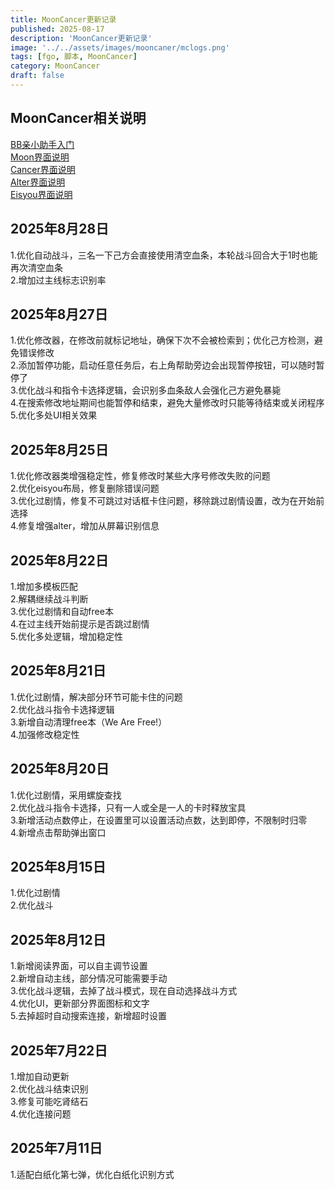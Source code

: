 ```yaml
---
title: MoonCancer更新记录
published: 2025-08-17
description: 'MoonCancer更新记录'
image: '../../assets/images/mooncaner/mclogs.png'
tags: [fgo, 脚本, MoonCancer]
category: MoonCancer
draft: false
---
```

## MoonCancer相关说明
[BB亲小助手入门](../mooncancer0)<br>
[Moon界面说明](../mooncancer1)<br>
[Cancer界面说明](../mooncancer2)<br>
[Alter界面说明](../mooncancer3)<br>
[Eisyou界面说明](../mooncancer4)<br>
## 2025年8月28日
1.优化自动战斗，三名一下己方会直接使用清空血条，本轮战斗回合大于1时也能再次清空血条<br>
2.增加过主线标志识别率
## 2025年8月27日
1.优化修改器，在修改前就标记地址，确保下次不会被检索到；优化己方检测，避免错误修改<br>
2.添加暂停功能，启动任意任务后，右上角帮助旁边会出现暂停按钮，可以随时暂停了<br>
3.优化战斗和指令卡选择逻辑，会识别多血条敌人会强化己方避免暴毙<br>
4.在搜索修改地址期间也能暂停和结束，避免大量修改时只能等待结束或关闭程序<br>
5.优化多处UI相关效果<br>
## 2025年8月25日
1.优化修改器类增强稳定性，修复修改时某些大序号修改失败的问题<br>
2.优化eisyou布局，修复删除错误问题<br>
3.优化过剧情，修复不可跳过对话框卡住问题，移除跳过剧情设置，改为在开始前选择<br>
4.修复增强alter，增加从屏幕识别信息<br>
## 2025年8月22日
1.增加多模板匹配<br>
2.解耦继续战斗判断<br>
3.优化过剧情和自动free本<br>
4.在过主线开始前提示是否跳过剧情<br>
5.优化多处逻辑，增加稳定性
## 2025年8月21日
1.优化过剧情，解决部分环节可能卡住的问题<br>
2.优化战斗指令卡选择逻辑<br>
3.新增自动清理free本（We Are Free!）<br>
4.加强修改稳定性<br>
## 2025年8月20日
1.优化过剧情，采用螺旋查找<br>
2.优化战斗指令卡选择，只有一人或全是一人的卡时释放宝具<br>
3.新增活动点数停止，在设置里可以设置活动点数，达到即停，不限制时归零<br>
4.新增点击帮助弹出窗口<br>
## 2025年8月15日
1.优化过剧情<br>
2.优化战斗<br>
## 2025年8月12日
1.新增阅读界面，可以自主调节设置<br>
2.新增自动主线，部分情况可能需要手动<br>
3.优化战斗逻辑，去掉了战斗模式，现在自动选择战斗方式<br>
4.优化UI，更新部分界面图标和文字<br>
5.去掉超时自动搜索连接，新增超时设置<br>
## 2025年7月22日
1.增加自动更新<br>
2.优化战斗结束识别<br>
3.修复可能吃肾结石<br>
4.优化连接问题<br>
## 2025年7月11日
1.适配白纸化第七弹，优化白纸化识别方式<br>











